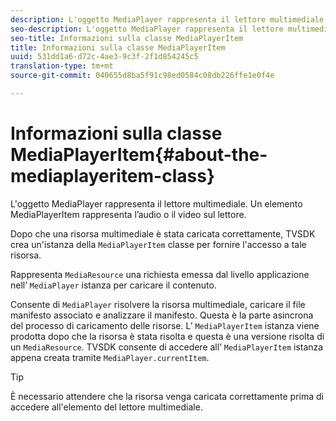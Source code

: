 ```yaml
---
description: L'oggetto MediaPlayer rappresenta il lettore multimediale. Un elemento MediaPlayerItem rappresenta l’audio o il video sul lettore.
seo-description: L'oggetto MediaPlayer rappresenta il lettore multimediale. Un elemento MediaPlayerItem rappresenta l’audio o il video sul lettore.
seo-title: Informazioni sulla classe MediaPlayerItem
title: Informazioni sulla classe MediaPlayerItem
uuid: 531dd1a6-d72c-4ae3-9c3f-2f1d854245c5
translation-type: tm+mt
source-git-commit: 040655d8ba5f91c98ed0584c08db226ffe1e0f4e

---
```



# Informazioni sulla classe MediaPlayerItem{#about-the-mediaplayeritem-class}

L&#39;oggetto MediaPlayer rappresenta il lettore multimediale. Un elemento MediaPlayerItem rappresenta l’audio o il video sul lettore.

<!--<a id="section_01BC89E5C5A94D0A95EF9D29FBCE758A"></a>-->

Dopo che una risorsa multimediale è stata caricata correttamente, TVSDK crea un&#39;istanza della `MediaPlayerItem` classe per fornire l&#39;accesso a tale risorsa.

Rappresenta `MediaResource` una richiesta emessa dal livello applicazione nell’ `MediaPlayer` istanza per caricare il contenuto.

Consente di `MediaPlayer` risolvere la risorsa multimediale, caricare il file manifesto associato e analizzare il manifesto. Questa è la parte asincrona del processo di caricamento delle risorse. L’ `MediaPlayerItem` istanza viene prodotta dopo che la risorsa è stata risolta e questa è una versione risolta di un `MediaResource`. TVSDK consente di accedere all’ `MediaPlayerItem` istanza appena creata tramite `MediaPlayer.currentItem`.

>[!TIP]
>
>È necessario attendere che la risorsa venga caricata correttamente prima di accedere all&#39;elemento del lettore multimediale.

